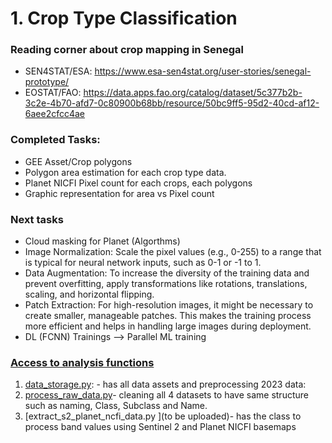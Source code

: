 # 1. Crop Type Classification


### Reading corner about crop mapping in Senegal
- SEN4STAT/ESA: https://www.esa-sen4stat.org/user-stories/senegal-prototype/
- EOSTAT/FAO: https://data.apps.fao.org/catalog/dataset/5c377b2b-3c2e-4b70-afd7-0c80900b68bb/resource/50bc9ff5-95d2-40cd-af12-6aee2cfcc4ae

### Completed Tasks:
- GEE Asset/Crop polygons
- Polygon area estimation for each crop type data.
- Planet NICFI Pixel count for each crops, each polygons
- Graphic representation for area vs Pixel count

### Next tasks
- Cloud masking for Planet (Algorthms)
- Image Normalization: Scale the pixel values (e.g., 0-255) to a range that is typical for neural network inputs, such as 0-1 or -1 to 1.
- Data Augmentation: To increase the diversity of the training data and prevent overfitting, apply transformations like rotations, translations, scaling, and horizontal flipping.
- Patch Extraction: For high-resolution images, it might be necessary to create smaller, manageable patches. This makes the training process more efficient and helps in handling large images during deployment.
- DL (FCNN) Trainings --> Parallel ML training

### [Access to analysis functions](https://drive.google.com/drive/folders/1-581wdLjY0_tf__913l5cY8tq4n4SqBV?usp=sharing)

1. [data_storage.py](https://drive.google.com/file/d/1-6_x0L6_yxaj3oxwmGJoYbn6luBgcnwX/view?usp=drive_link): - has all data assets and preprocessing 2023 data:
2. [process_raw_data.py](https://drive.google.com/file/d/1-9158gNZZzkJLlUvEiqUkq6S7cVNLMf4/view?usp=drive_link)- cleaning all 4 datasets to have same structure such as naming, Class, Subclass and Name.
3. [extract_s2_planet_ncfi_data.py ](to be uploaded)- has the class to process band values using Sentinel 2 and Planet NICFI basemaps

